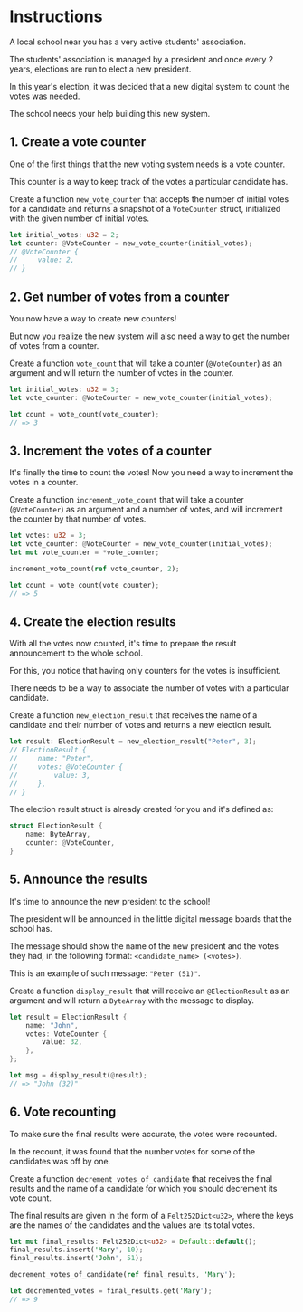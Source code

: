 # Instructions

A local school near you has a very active students' association.

The students' association is managed by a president and once every 2 years, elections are run to elect a new president.

In this year's election, it was decided that a new digital system to count the votes was needed.

The school needs your help building this new system.

## 1. Create a vote counter

One of the first things that the new voting system needs is a vote counter.

This counter is a way to keep track of the votes a particular candidate has.

Create a function `new_vote_counter` that accepts the number of initial votes for a candidate and returns a snapshot of a `VoteCounter` struct, initialized with the given number of initial votes.

```rust
let initial_votes: u32 = 2;
let counter: @VoteCounter = new_vote_counter(initial_votes);
// @VoteCounter {
//     value: 2,
// }
```

## 2. Get number of votes from a counter

You now have a way to create new counters!

But now you realize the new system will also need a way to get the number of votes from a counter.

Create a function `vote_count` that will take a counter (`@VoteCounter`) as an argument and will return the number of votes in the counter.

```rust
let initial_votes: u32 = 3;
let vote_counter: @VoteCounter = new_vote_counter(initial_votes);

let count = vote_count(vote_counter);
// => 3
```

## 3. Increment the votes of a counter

It's finally the time to count the votes! Now you need a way to increment the votes in a counter.

Create a function `increment_vote_count` that will take a counter (`@VoteCounter`) as an argument and a number of votes, and will increment the counter by that number of votes.

```rust
let votes: u32 = 3;
let vote_counter: @VoteCounter = new_vote_counter(initial_votes);
let mut vote_counter = *vote_counter;

increment_vote_count(ref vote_counter, 2);

let count = vote_count(vote_counter);
// => 5
```

## 4. Create the election results

With all the votes now counted, it's time to prepare the result announcement to the whole school.

For this, you notice that having only counters for the votes is insufficient.

There needs to be a way to associate the number of votes with a particular candidate.

Create a function `new_election_result` that receives the name of a candidate and their number of votes and returns a new election result.

```rust
let result: ElectionResult = new_election_result("Peter", 3);
// ElectionResult {
//     name: "Peter",
//     votes: @VoteCounter {
//         value: 3,
//     },
// }
```

The election result struct is already created for you and it's defined as:

```rust
struct ElectionResult {
    name: ByteArray,
    counter: @VoteCounter,
}
```

## 5. Announce the results

It's time to announce the new president to the school!

The president will be announced in the little digital message boards that the school has.

The message should show the name of the new president and the votes they had, in the following format: `<candidate_name> (<votes>)`.

This is an example of such message: `"Peter (51)"`.

Create a function `display_result` that will receive an `@ElectionResult` as an argument and will return a `ByteArray` with the message to display.

```rust
let result = ElectionResult {
    name: "John",
    votes: VoteCounter {
        value: 32,
    },
};

let msg = display_result(@result);
// => "John (32)"
```

## 6. Vote recounting

To make sure the final results were accurate, the votes were recounted.

In the recount, it was found that the number votes for some of the candidates was off by one.

Create a function `decrement_votes_of_candidate` that receives the final results and the name of a candidate for which you should decrement its vote count.

The final results are given in the form of a `Felt252Dict<u32>`, where the keys are the names of the candidates and the values are its total votes.

```rust
let mut final_results: Felt252Dict<u32> = Default::default();
final_results.insert('Mary', 10);
final_results.insert('John', 51);

decrement_votes_of_candidate(ref final_results, 'Mary');

let decremented_votes = final_results.get('Mary');
// => 9
```